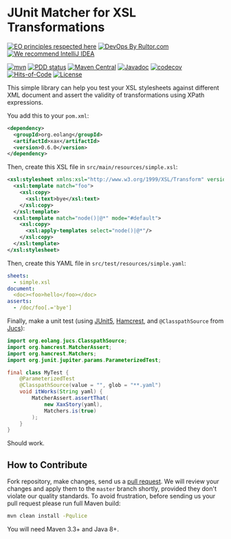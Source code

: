 # JUnit Matcher for XSL Transformations

[![EO principles respected here](https://www.elegantobjects.org/badge.svg)](https://www.elegantobjects.org)
[![DevOps By Rultor.com](http://www.rultor.com/b/objectionary/xax)](http://www.rultor.com/p/objectionary/xax)
[![We recommend IntelliJ IDEA](https://www.elegantobjects.org/intellij-idea.svg)](https://www.jetbrains.com/idea/)

[![mvn](https://github.com/objectionary/xax/actions/workflows/mvn.yml/badge.svg)](https://github.com/objectionary/xax/actions/workflows/mvn.yml)
[![PDD status](http://www.0pdd.com/svg?name=objectionary/xax)](http://www.0pdd.com/p?name=objectionary/xax)
[![Maven Central](https://img.shields.io/maven-central/v/org.eolang/xax.svg)](https://maven-badges.herokuapp.com/maven-central/org.eolang/xax)
[![Javadoc](http://www.javadoc.io/badge/org.eolang/xax.svg)](http://www.javadoc.io/doc/org.eolang/xax)
[![codecov](https://codecov.io/gh/objectionary/xax/branch/master/graph/badge.svg)](https://codecov.io/gh/objectionary/xax)
[![Hits-of-Code](https://hitsofcode.com/github/objectionary/xax)](https://hitsofcode.com/view/github/objectionary/xax)
[![License](https://img.shields.io/badge/license-MIT-green.svg)](https://github.com/objectionary/xax/blob/master/LICENSE.txt)

This simple library can help you test your XSL stylesheets against different XML
document and assert the validity of transformations using XPath expressions.

You add this to your `pom.xml`:

```xml
<dependency>
  <groupId>org.eolang</groupId>
  <artifactId>xax</artifactId>
  <version>0.6.0</version>
</dependency>
```

Then, create this XSL file in `src/main/resources/simple.xsl`:

```xml
<xsl:stylesheet xmlns:xsl="http://www.w3.org/1999/XSL/Transform" version="2.0">
  <xsl:template match="foo">
    <xsl:copy>
      <xsl:text>bye</xsl:text>
    </xsl:copy>
  </xsl:template>
  <xsl:template match="node()|@*" mode="#default">
    <xsl:copy>
      <xsl:apply-templates select="node()|@*"/>
    </xsl:copy>
  </xsl:template>
</xsl:stylesheet>
```

Then, create this YAML file in `src/test/resources/simple.yaml`:

```yaml
sheets:
  - simple.xsl
document:
  <doc><foo>hello</foo></doc>
asserts:
  - /doc/foo[.='bye']
```

Finally, make a unit test (using
[JUnit5](https://github.com/junit-team/junit5),
[Hamcrest](https://github.com/hamcrest/JavaHamcrest),
and `@ClasspathSource` from [Jucs](https://github.com/objectionary/jucs)):

```java
import org.eolang.jucs.ClasspathSource;
import org.hamcrest.MatcherAssert;
import org.hamcrest.Matchers;
import org.junit.jupiter.params.ParameterizedTest;

final class MyTest {
    @ParameterizedTest
    @ClasspathSource(value = "", glob = "**.yaml")
    void itWorks(String yaml) {
        MatcherAssert.assertThat(
            new XaxStory(yaml),
            Matchers.is(true)
        );
    }
}
```

Should work.

## How to Contribute

Fork repository, make changes, send us a
[pull request](https://www.yegor256.com/2014/04/15/github-guidelines.html).
We will review your changes and apply them to the `master` branch shortly,
provided they don't violate our quality standards. To avoid frustration,
before sending us your pull request please run full Maven build:

```bash
mvn clean install -Pqulice
```

You will need Maven 3.3+ and Java 8+.
